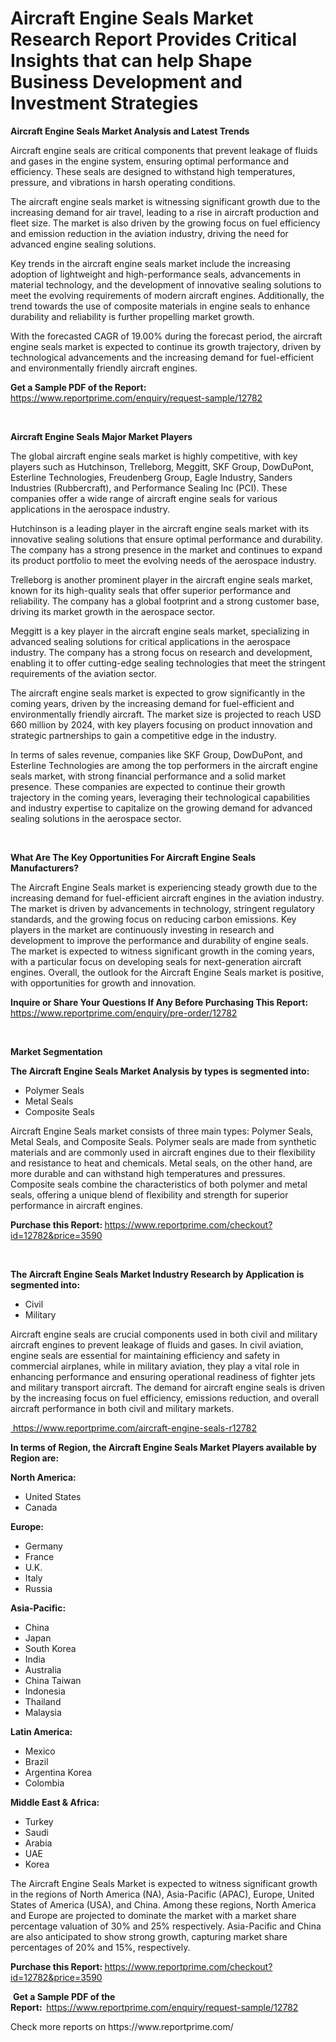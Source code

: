 <p><h1>Aircraft Engine Seals Market Research Report Provides Critical Insights that can help Shape Business Development and Investment Strategies</h1></p><p><strong>Aircraft Engine Seals Market Analysis and Latest Trends</strong></p>
<p><p>Aircraft engine seals are critical components that prevent leakage of fluids and gases in the engine system, ensuring optimal performance and efficiency. These seals are designed to withstand high temperatures, pressure, and vibrations in harsh operating conditions.</p><p>The aircraft engine seals market is witnessing significant growth due to the increasing demand for air travel, leading to a rise in aircraft production and fleet size. The market is also driven by the growing focus on fuel efficiency and emission reduction in the aviation industry, driving the need for advanced engine sealing solutions.</p><p>Key trends in the aircraft engine seals market include the increasing adoption of lightweight and high-performance seals, advancements in material technology, and the development of innovative sealing solutions to meet the evolving requirements of modern aircraft engines. Additionally, the trend towards the use of composite materials in engine seals to enhance durability and reliability is further propelling market growth.</p><p>With the forecasted CAGR of 19.00% during the forecast period, the aircraft engine seals market is expected to continue its growth trajectory, driven by technological advancements and the increasing demand for fuel-efficient and environmentally friendly aircraft engines.</p></p>
<p><strong>Get a Sample PDF of the Report:&nbsp;</strong> <a href="https://www.reportprime.com/enquiry/request-sample/12782">https://www.reportprime.com/enquiry/request-sample/12782</a></p>
<p>&nbsp;</p>
<p><strong>Aircraft Engine Seals Major Market Players</strong></p>
<p><p>The global aircraft engine seals market is highly competitive, with key players such as Hutchinson, Trelleborg, Meggitt, SKF Group, DowDuPont, Esterline Technologies, Freudenberg Group, Eagle Industry, Sanders Industries (Rubbercraft), and Performance Sealing Inc (PCI). These companies offer a wide range of aircraft engine seals for various applications in the aerospace industry.</p><p>Hutchinson is a leading player in the aircraft engine seals market with its innovative sealing solutions that ensure optimal performance and durability. The company has a strong presence in the market and continues to expand its product portfolio to meet the evolving needs of the aerospace industry.</p><p>Trelleborg is another prominent player in the aircraft engine seals market, known for its high-quality seals that offer superior performance and reliability. The company has a global footprint and a strong customer base, driving its market growth in the aerospace sector.</p><p>Meggitt is a key player in the aircraft engine seals market, specializing in advanced sealing solutions for critical applications in the aerospace industry. The company has a strong focus on research and development, enabling it to offer cutting-edge sealing technologies that meet the stringent requirements of the aviation sector.</p><p>The aircraft engine seals market is expected to grow significantly in the coming years, driven by the increasing demand for fuel-efficient and environmentally friendly aircraft. The market size is projected to reach USD 660 million by 2024, with key players focusing on product innovation and strategic partnerships to gain a competitive edge in the industry.</p><p>In terms of sales revenue, companies like SKF Group, DowDuPont, and Esterline Technologies are among the top performers in the aircraft engine seals market, with strong financial performance and a solid market presence. These companies are expected to continue their growth trajectory in the coming years, leveraging their technological capabilities and industry expertise to capitalize on the growing demand for advanced sealing solutions in the aerospace sector.</p></p>
<p>&nbsp;</p>
<p><strong>What Are The Key Opportunities For Aircraft Engine Seals Manufacturers?</strong></p>
<p><p>The Aircraft Engine Seals market is experiencing steady growth due to the increasing demand for fuel-efficient aircraft engines in the aviation industry. The market is driven by advancements in technology, stringent regulatory standards, and the growing focus on reducing carbon emissions. Key players in the market are continuously investing in research and development to improve the performance and durability of engine seals. The market is expected to witness significant growth in the coming years, with a particular focus on developing seals for next-generation aircraft engines. Overall, the outlook for the Aircraft Engine Seals market is positive, with opportunities for growth and innovation.</p></p>
<p><strong>Inquire or Share Your Questions If Any Before Purchasing This Report:</strong> <a href="https://www.reportprime.com/enquiry/pre-order/12782">https://www.reportprime.com/enquiry/pre-order/12782</a></p>
<p>&nbsp;</p>
<p><strong>Market Segmentation</strong></p>
<p><strong>The Aircraft Engine Seals Market Analysis by types is segmented into:</strong></p>
<p><ul><li>Polymer Seals</li><li>Metal Seals</li><li>Composite Seals</li></ul></p>
<p><p>Aircraft Engine Seals market consists of three main types: Polymer Seals, Metal Seals, and Composite Seals. Polymer seals are made from synthetic materials and are commonly used in aircraft engines due to their flexibility and resistance to heat and chemicals. Metal seals, on the other hand, are more durable and can withstand high temperatures and pressures. Composite seals combine the characteristics of both polymer and metal seals, offering a unique blend of flexibility and strength for superior performance in aircraft engines.</p></p>
<p><strong>Purchase this Report:&nbsp;</strong><a href="https://www.reportprime.com/checkout?id=12782&price=3590">https://www.reportprime.com/checkout?id=12782&price=3590</a></p>
<p>&nbsp;</p>
<p><strong>The Aircraft Engine Seals Market Industry Research by Application is segmented into:</strong></p>
<p><ul><li>Civil</li><li>Military</li></ul></p>
<p><p>Aircraft engine seals are crucial components used in both civil and military aircraft engines to prevent leakage of fluids and gases. In civil aviation, engine seals are essential for maintaining efficiency and safety in commercial airplanes, while in military aviation, they play a vital role in enhancing performance and ensuring operational readiness of fighter jets and military transport aircraft. The demand for aircraft engine seals is driven by the increasing focus on fuel efficiency, emissions reduction, and overall aircraft performance in both civil and military markets.</p></p>
<p><a href="https://www.reportprime.com/aircraft-engine-seals-r12782">&nbsp;https://www.reportprime.com/aircraft-engine-seals-r12782</a></p>
<p><strong>In terms of Region, the Aircraft Engine Seals Market Players available by Region are:</strong></p>
<p>
    <p> <strong> North America: </strong>
        <ul>
            <li>United States</li>
            <li>Canada</li>
        </ul>
        </p> 
    <p> <strong> Europe: </strong>
        <ul>
            <li>Germany</li>
            <li>France</li>
            <li>U.K.</li>
            <li>Italy</li>
            <li>Russia</li>
        </ul>
        </p> 
    <p> <strong> Asia-Pacific: </strong>
        <ul>
            <li>China</li>
            <li>Japan</li>
            <li>South Korea</li>
            <li>India</li>
            <li>Australia</li>
            <li>China Taiwan</li>
            <li>Indonesia</li>
            <li>Thailand</li>
            <li>Malaysia</li>
        </ul>
        </p> 
    <p> <strong> Latin America: </strong>
        <ul>
            <li>Mexico</li>
            <li>Brazil</li>
            <li>Argentina Korea</li>
            <li>Colombia</li>
        </ul>
        </p> 
    <p> <strong> Middle East & Africa: </strong>
        <ul>
            <li>Turkey</li>
            <li>Saudi</li>
            <li>Arabia</li>
            <li>UAE</li>
            <li>Korea</li>
        </ul>
    </p>
    </p>
<p><p>The Aircraft Engine Seals Market is expected to witness significant growth in the regions of North America (NA), Asia-Pacific (APAC), Europe, United States of America (USA), and China. Among these regions, North America and Europe are projected to dominate the market with a market share percentage valuation of 30% and 25% respectively. Asia-Pacific and China are also anticipated to show strong growth, capturing market share percentages of 20% and 15%, respectively.</p></p>
<p><strong>Purchase this Report: </strong><a href="https://www.reportprime.com/checkout?id=12782&price=3590">https://www.reportprime.com/checkout?id=12782&price=3590</a></p>
<p>&nbsp;<strong>Get a Sample PDF of the Report:&nbsp;&nbsp;</strong><a href="https://www.reportprime.com/enquiry/request-sample/12782">https://www.reportprime.com/enquiry/request-sample/12782</a></p>
<p><strong></strong></p>
<p>Check more reports on https://www.reportprime.com/</p>